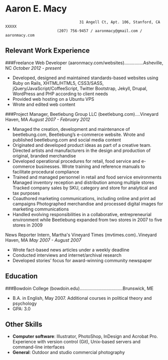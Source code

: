 Aaron E. Macy
=============
                                     31 Angell Ct, Apt. 106, Stanford, CA XXXXX
                           (207) 756-9457 / aaronmacy@gmail.com / aaronmacy.com

Relevant Work Experience
------------------------
###Freelance Web Developer (aaronmacy.com/websites)...............Asheville, NC
*October 2012 - present*
- Developed, designed and maintained standards-based websites using Ruby on Rails, XHTML/HTML5, CSS3/SASS, jQuery/JavaScript/CoffeeScript, Twitter Bootstrap, Jekyll,  Drupal, WordPress and PHP according to client needs
- Provided web hosting on a Ubuntu VPS
- Wrote and edited web content

###Project Manager, Beetlebung Group LLC (beetlebung.com)....Vineyard Haven, MA
*August 2007 - February 2012*
- Managed the creation, development and maintenance of beetlebung.com, Beetlebung’s e-commerce website. Wrote and published beetlebung.com and social media content
- Originated and developed product ideas as part of a creative team. Directed artists and manufacturers in the design and production of original, branded merchandise
- Developed operational procedures for retail, food service and e-commerce businesses. Wrote training and reference manuals to facilitate procedural compliance
- Trained and managed personnel in retail and food service environments
Managed inventory reception and distribution among multiple stores
Tracked company sales by SKU, category and store for analytical and tax purposes
- Coauthored marketing communications, including online and print ad campaigns
Photographed merchandise and processed digital images for marketing communications
- Handled evolving responsibilities in a collaborative, entrepreneurial environment while Beetlebung expanded from two stores in 2007 to five stores in 2009

News Reporter Intern, Martha's Vineyard Times (mvtimes.com)..Vineyard Haven, MA
*May 2007 - August 2007*
- Wrote fact-based news articles under a weekly deadline
- Conducted interviews and internet/archival research
- Developed stories’ focus for award-winning community newspaper

Education
---------
###Bowdoin College (bowdoin.edu)..................................Brunswick, ME
- B.A. in English, May 2007. Additional courses in political theory and psychology
- GPA: 3.0

Other Skills
------------
- **Computer software**: Illustrator, PhotoShop, InDesign and Acrobat Pro. Experience with version control (Git), Unix-based servers and command-line interfaces
- **General**: Outdoor and studio commercial photography
